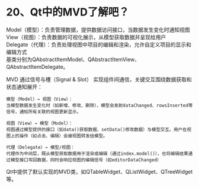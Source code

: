 # 20、Qt中的MVD了解吧？

Model（模型）：负责管理数据，提供数据访问接口，当数据发生变化时通知视图  
View（视图）：负责数据的可视化展示，从模型获取数据并呈现给用户  
Delegate（代理）：负责处理视图中项目的编辑和渲染，允许自定义项目的显示和编辑方式  
基类分别为QAbstractItemModel、QAbstractItemView、QAbstractItemDelegate。
  
MVD 通过信号与槽（Signal & Slot） 实现组件间通信，关键交互围绕数据获取和状态通知展开： 
 
    模型（Model）→ 视图（View）：
    当模型数据发生变化时（如新增、修改、删除），模型会发射dataChanged、rowsInserted等信号，通知所有关联的视图更新显示。

    视图（View）→ 模型（Model）：
    视图通过模型提供的接口（如data()获取数据、setData()修改数据）与模型交互。用户在视图上的操作（如点击、编辑）会被视图转发给模型。

    代理（Delegate）→ 模型/视图：
    代理作为中间层，既从模型获取数据用于渲染或编辑（通过index.model()），也将编辑结果通过模型接口写回数据，同时会响应视图的编辑信号（如editorDataChanged）

Qt中提供了默认实现的MVD类，如QTableWidget、QListWidget、QTreeWidget等。 
